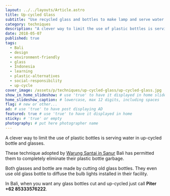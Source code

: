 ```yaml
---
layout: ../../layouts/Article.astro
title: Up-cycled Glass
subtitle: "Use recycled glass and bottles to make lamp and serve water to customers."
category: techniques
description: "A clever way to limit the use of plastic bottles is serving water in up-cycled bottle and glasses. These technique adopted by Warung Santai in Sanur has..."
date: 2018-05-07
published: true
tags:
  - Bali
  - design
  - environment-friendly
  - glass
  - Indonesia
  - learning
  - plastic-alternatives
  - social-responsibility
  - up-cycle
cover_image: /assets/p/techniques/up-cycled-glass/up-cycled-glass.jpg
show_in_home_slideshow: # use 'true' to have it displayed in home slideshow
home_slideshow_caption: # lowercase, max 12 digits, including spaces
flag: # new or other...
ad: # use 'true' to have post displaying AD
featured: true # use 'true' to have it displayed in home
sticky: # 'true' or empty
photography: # put here photographer name
---
```


A clever way to limit the use of plastic bottles is serving water in up-cycled bottle and glasses.

These technique adopted by [Warung Santai in Sanur](https://www.tripadvisor.com/Restaurant_Review-g297700-d6404849-Reviews-Warung_Santai_Sanur-Sanur_Denpasar_Bali.html) Bali has permitted them to completely eliminate their plastic bottle garbage.

Both glasses and bottle are made by cutting old glass bottles. They even use old glass bottle to diffuse the bulb lights installed in their facility.

In Bali, when you want any glass bottles cut and up-cycled just call **Piter +62 85333576222**.
